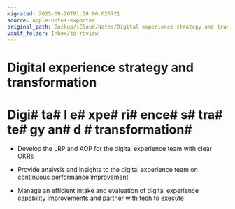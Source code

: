 ```yaml
---
migrated: 2025-09-20T01:58:06.626721
source: apple-notes-exporter
original_path: Backup/iCloud/Notes/Digital experience strategy and transformation.md
vault_folder: Inbox/to-review
---
```

# Digital experience strategy and transformation

# Digi# ta# l e# xpe# ri# ence#  s# tra# te# gy an# d # transformation#  # 

- Develop the LRP and AOP for the digital experience team with clear OKRs

- Provide analysis and insights to the digital experience team on continuous performance improvement 

- Manage an efficient intake and evaluation of digital experience capability improvements and partner with tech to execute 

